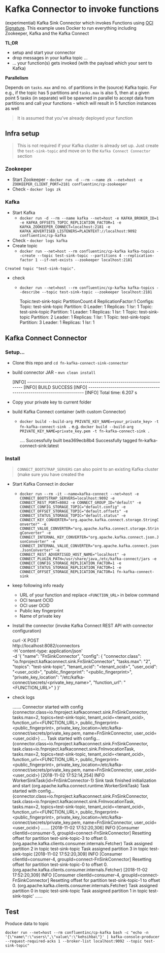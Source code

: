 # Kafka Connector to invoke functions

(experimential) Kafka Sink Connector which invokes Functions
using [OCI Signature](https://docs.cloud.oracle.com/iaas/Content/API/Concepts/signingrequests.htm). This example uses
Docker to run everything including Zookeeper, Kafka and the Kafka Connect

**TL;DR**

- setup and start your connector
- drop messages in your kafka topic ...
- ... your function(s) gets invoked (with the payload which your sent to Kafka)

**Parallelism**

Depends on `tasks.max` and no. of partitions in the (source) Kafka topic. For e.g., if the topic has 5 partitions
and `tasks.max` is also 5, then at a given point 5 tasks (in separate) will be spawned in parallel to accept data from
partitions and call your functions - which will result in 5 function instances as well

> It is assumed that you've already deployed your function

## Infra setup

> This is not required if your Kafka cluster is already set up. Just create the `test-sink-topic` and move on to the `Kafka Connect Connector` section

### Zookeeper

- Start Zookeeper - `docker run -d --rm --name zk --net=host -e ZOOKEEPER_CLIENT_PORT=2181 confluentinc/cp-zookeeper`
- Check - `docker logs zk`

### Kafka

- Start Kafka
  - `docker run -d --rm --name kafka --net=host -e KAFKA_BROKER_ID=1 -e KAFKA_OFFSETS_TOPIC_REPLICATION_FACTOR=1 -e KAFKA_ZOOKEEPER_CONNECT=localhost:2181 -e KAFKA_ADVERTISED_LISTENERS=PLAINTEXT://localhost:9092 confluentinc/cp-kafka`
- Check - `docker logs kafka`
- Create topic
  - `docker run --net=host --rm confluentinc/cp-kafka kafka-topics --create --topic test-sink-topic --partitions 4 --replication-factor 1 --if-not-exists --zookeeper localhost:2181`

`Created topic "test-sink-topic".`

- check
  - `docker run --net=host --rm confluentinc/cp-kafka kafka-topics --describe --topic test-sink-topic --zookeeper localhost:2181`

  	Topic:test-sink-topic   PartitionCount:4        ReplicationFactor:1     Configs:
  	        Topic: test-sink-topic  Partition: 0    Leader: 1       Replicas: 1     Isr: 1
  	        Topic: test-sink-topic  Partition: 1    Leader: 1       Replicas: 1     Isr: 1
  	        Topic: test-sink-topic  Partition: 2    Leader: 1       Replicas: 1     Isr: 1
  	        Topic: test-sink-topic  Partition: 3    Leader: 1       Replicas: 1     Isr: 1

## Kafka Connect Connector

### Setup...

- Clone this repo and `cd fn-kafka-connect-sink-connector`
- build connector JAR - `mvn clean install`

  	[INFO] ------------------------------------------------------------------------
  	[INFO] BUILD SUCCESS
  	[INFO] ------------------------------------------------------------------------
  	[INFO] Total time: 6.207 s

- Copy your private key to current folder
- build Kafka Connect container (with custom Connector)
  - `docker build --build-arg PRIVATE_KEY_NAME=<your_private_key> -t fn-kafka-connect-sink .`
  e.g. `docker build --build-arg PRIVATE_KEY_NAME=private_key.pem -t fn-kafka-connect-sink .`

  	....
  	Successfully built bea369ecb8b4
  	Successfully tagged fn-kafka-connect-sink:latest

### Install

> `CONNECT_BOOTSTRAP_SERVERS` can also point to an existing Kafka cluster (make sure you have created the

- Start Kafka Connect in docker
  - `docker run --rm -it --name=kafka-connect --net=host -e CONNECT_BOOTSTRAP_SERVERS=localhost:9092 -e CONNECT_REST_PORT=8082 -e CONNECT_GROUP_ID="default" -e CONNECT_CONFIG_STORAGE_TOPIC="default.config" -e CONNECT_OFFSET_STORAGE_TOPIC="default.offsets" -e CONNECT_STATUS_STORAGE_TOPIC="default.status" -e CONNECT_KEY_CONVERTER="org.apache.kafka.connect.storage.StringConverter" -e CONNECT_VALUE_CONVERTER="org.apache.kafka.connect.storage.StringConverter" -e CONNECT_INTERNAL_KEY_CONVERTER="org.apache.kafka.connect.json.JsonConverter" -e CONNECT_INTERNAL_VALUE_CONVERTER="org.apache.kafka.connect.json.JsonConverter" -e CONNECT_REST_ADVERTISED_HOST_NAME="localhost" -e CONNECT_PLUGIN_PATH=/usr/share/java,/etc/kafka-connect/jars -e CONNECT_CONFIG_STORAGE_REPLICATION_FACTOR=1 -e CONNECT_STATUS_STORAGE_REPLICATION_FACTOR=1 -e CONNECT_OFFSET_STORAGE_REPLICATION_FACTOR=1 fn-kafka-connect-sink`

- keep following info ready
    - URL of your function and replace `<FUNCTION_URL>` in below command
    - OCI tenant OCID
    - OCI user OCID
    - Public key fingerprint
    - Name of private key
- Install the connector (invoke Kafka Connect REST API with connector configuration)

  	curl -X POST \
  	  http://localhost:8082/connectors \
  	  -H 'content-type: application/json' \
  	  -d '{
  	  "name": "FnSinkConnector",
  	  "config": {
  	    "connector.class": "io.fnproject.kafkaconnect.sink.FnSinkConnector",
  	    "tasks.max": "2",
  	    "topics": "test-sink-topic",
  	    "tenant_ocid": "<tenant_ocid>",
  	    "user_ocid": "<user_ocid>",
  	    "public_fingerprint": "<public_fingerprint>",
  	    "private_key_location": "/etc/kafka-connect/secrets/<private_key_name>",
  	    "function_url": "<FUNCTION_URL>"
  	  }
  	}'

- check logs

  	.......
  	Connector started with config {connector.class=io.fnproject.kafkaconnect.sink.FnSinkConnector, tasks.max=2, topics=test-sink-topic, tenant_ocid=<tenant_ocid>, function_url=<FUNCTION_URL>, public_fingerprint=<public_fingerprint>, private_key_location=/etc/kafka-connect/secrets/private_key.pem, name=FnSinkConnector, user_ocid=<user_ocid>}
  	....
  	Task started with config... {connector.class=io.fnproject.kafkaconnect.sink.FnSinkConnector, task.class=io.fnproject.kafkaconnect.sink.FnInvocationTask, tasks.max=2, topics=test-sink-topic, tenant_ocid=<tenant_ocid>, function_url=<FUNCTION_URL>, public_fingerprint=<public_fingerprint>, private_key_location=/etc/kafka-connect/secrets/private_key.pem, name=FnSinkConnector, user_ocid=<user_ocid>}
  	[2018-11-02 17:52:14,254] INFO WorkerSinkTask{id=FnSinkConnector-1} Sink task finished initialization and start (org.apache.kafka.connect.runtime.WorkerSinkTask)
  	Task started with config... {connector.class=io.fnproject.kafkaconnect.sink.FnSinkConnector, task.class=io.fnproject.kafkaconnect.sink.FnInvocationTask, tasks.max=2, topics=test-sink-topic, tenant_ocid=<tenant_ocid>, function_url=<FUNCTION_URL>, public_fingerprint=<public_fingerprint>, private_key_location=/etc/kafka-connect/secrets/private_key.pem, name=FnSinkConnector, user_ocid=<user_ocid>}
  	.......
  	[2018-11-02 17:52:20,306] INFO [Consumer clientId=consumer-5, groupId=connect-FnSinkConnector] Resetting offset for partition test-sink-topic-3 to offset 0. (org.apache.kafka.clients.consumer.internals.Fetcher)
  	Task assigned partition 2 in topic test-sink-topic
  	Task assigned partition 3 in topic test-sink-topic
  	[2018-11-02 17:52:20,309] INFO [Consumer clientId=consumer-4, groupId=connect-FnSinkConnector] Resetting offset for partition test-sink-topic-0 to offset 0. (org.apache.kafka.clients.consumer.internals.Fetcher)
  	[2018-11-02 17:52:20,309] INFO [Consumer clientId=consumer-4, groupId=connect-FnSinkConnector] Resetting offset for partition test-sink-topic-1 to offset 0. (org.apache.kafka.clients.consumer.internals.Fetcher)
  	Task assigned partition 0 in topic test-sink-topic
  	Task assigned partition 1 in topic test-sink-topic'
  	......

## Test

Produce data to topic

`docker run --net=host --rm confluentinc/cp-kafka bash -c "echo -n '{\"name\":\"users\",\"value\":\"kehsihba\"}' | kafka-console-producer --request-required-acks 1 --broker-list localhost:9092 --topic test-sink-topic"`
